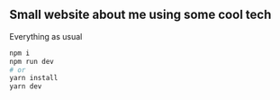 ## Small website about me using some cool tech

Everything as usual

```bash
npm i
npm run dev
# or
yarn install
yarn dev
```
